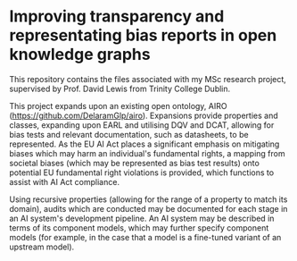 # Improving transparency and representating bias reports in open knowledge graphs
This repository contains the files associated with my MSc research project, supervised by Prof. David Lewis from Trinity College Dublin.

This project expands upon an existing open ontology, AIRO (https://github.com/DelaramGlp/airo). Expansions provide properties and classes, expanding upon EARL and utilising DQV and DCAT, allowing for bias tests and relevant documentation, such as datasheets, to be represented. As the EU AI Act places a significant emphasis on mitigating biases which may harm an individual's fundamental rights, a mapping from societal biases (which may be represented as bias test results) onto potential EU fundamental right violations is provided, which functions to assist with AI Act compliance.

Using recursive properties (allowing for the range of a property to match its domain), audits which are conducted may be documented for each stage in an AI system's development pipeline. An AI system may be described in terms of its component models, which may further specify component models (for example, in the case that a model is a fine-tuned variant of an upstream model). 
